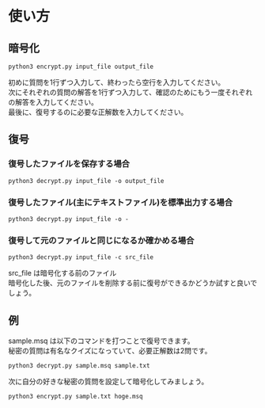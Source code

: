 # 使い方

## 暗号化

```
python3 encrypt.py input_file output_file
```

初めに質問を1行ずつ入力して、終わったら空行を入力してください。<br>
次にそれぞれの質問の解答を1行ずつ入力して、確認のためにもう一度それぞれの解答を入力してください。<br>
最後に、復号するのに必要な正解数を入力してください。<br>

## 復号

### 復号したファイルを保存する場合
```
python3 decrypt.py input_file -o output_file
```

### 復号したファイル(主にテキストファイル)を標準出力する場合
```
python3 decrypt.py input_file -o -
```

### 復号して元のファイルと同じになるか確かめる場合
```
python3 decrypt.py input_file -c src_file
```
src_file は暗号化する前のファイル<br>
暗号化した後、元のファイルを削除する前に復号ができるかどうか試すと良いでしょう。<br>

## 例

sample.msq は以下のコマンドを打つことで復号できます。<br>
秘密の質問は有名なクイズになっていて、必要正解数は2問です。<br>
```
python3 decrypt.py sample.msq sample.txt
```

次に自分の好きな秘密の質問を設定して暗号化してみましょう。
```
python3 encrypt.py sample.txt hoge.msq
```

